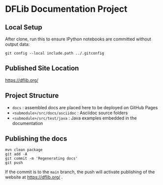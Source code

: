 # DFLib Documentation Project

## Local Setup

After clone, run this to ensure IPython notebooks are committed without output data:

```
git config --local include.path ../.gitconfig
```

## Published Site Location

https://dflib.org/

## Project Structure

* `docs` : assembled docs are placed here to be deployed on GitHub Pages
* `<submodule>/src/docs/asciidoc` : Asciidoc source folders
* `<submodule>/src/test/java` : Java examples embedded in the documentation

## Publishing the docs

```
mvn clean package
git add -A
git commit -m 'Regenerating docs'
git push
```

If the commit is to the `main` branch, the push will activate publishing of the website at
https://dflib.org/ .
